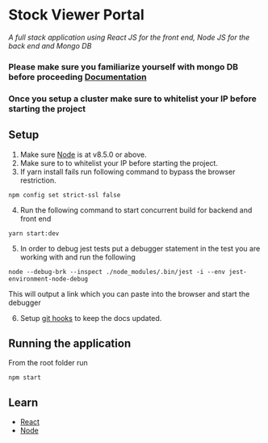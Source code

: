 # Stock Viewer Portal

_A full stack application using React JS for the front end, Node JS for the back end and Mongo DB_

### Please make sure you familiarize yourself with mongo DB before proceeding [Documentation](https://docs.mongodb.com/manual/introduction)

### Once you setup a cluster make sure to whitelist your IP before starting the project

## Setup

1. Make sure [Node](https://nodejs.org/en/download/) is at v8.5.0 or above.
2. Make sure to to whitelist your IP before starting the project.
3. If yarn install fails run following command to bypass the browser restriction.

```
npm config set strict-ssl false
```

4. Run the following command to start concurrent build for backend and front end

```
yarn start:dev
```

5. In order to debug jest tests put a debugger statement in the test you are working with and run the following

```
node --debug-brk --inspect ./node_modules/.bin/jest -i --env jest-environment-node-debug
```

This will output a link which you can paste into the browser and start the debugger

6. Setup [git hooks](docs/setup.md#git-hooks) to keep the docs updated.

## Running the application

From the root folder run

```
npm start
```

## Learn

- [React](https://reactjs.org/)
- [Node](https://nodejs.org/en/docs/)
